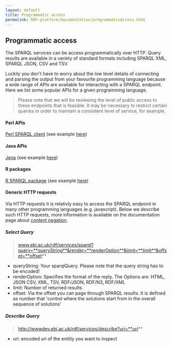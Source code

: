```yaml
---
layout: default
title: Programmatic access
permalink: RDF-platform/documentation/programmaticAccess.html
---
```

## Programmatic access

The SPARQL services can be access programmatically over HTTP. Query results are available in a variety of standard formats including SPARQL XML, SPARQL JSON, CSV and TSV.

Luckily you don't have to worry about the low level details of connecting and parsing the output from your favourite programming language because a wide range of APIs are available for interacting with a SPARQL endpoint. Here we list some popular APIs for a given programming language.

>Please note that we will be reviewing the level of public access to these endpoints that is feasible. It may be necessary to restrict certain queries in order to maintain a consistent level of service, for example.

#### Perl APIs

[Perl SPARQL client](https://github.com/swh/Perl-SPARQL-client-library) (see example [here](/static/pearl_example.txt))

#### Java APIs

[Jena](http://jena.apache.org/) (see example [here](/static/jena_example.txt))

#### R packages
[R SPARQL package](https://cran.r-project.org/web/packages/SPARQL/) (see example [here](/static/r_example.txt))

#### Generic HTTP requests
Via HTTP requests it is relativly easy to access the SPARQL endpoint in many other programming languages (e.g. javascript). Below we describe such HTTP requests, more information is available on the documentation page about [content negation](/RDF-platform/documentation/contentNegation).

##### Select Query
>www.ebi.ac.uk/rdf/services/sparql?query=**queryString**&render=**renderOption**&limit=**limit**&offset=**offset**

* queryString: Your sparqlQuery. Please note that the query string has to be encoded!
* renderOption: Specifies the format of the reply. The Options are: HTML, JSON CSV, XML, TSV, RDF/JSON, RDF/N3, RDF/XML
* limit: Number of returned results.
* offset: Via the offset you can page through SPARQL results. It is defined as number that 'control where the solutions start from in the overall sequence of solutions'

##### Describe Query
>http://wwwdev.ebi.ac.uk/rdf/services/describe?uri=**uri**

* uri: encoded uri of the entitiy you want to inspect
